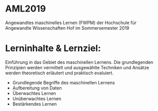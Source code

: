 # AML2019
Angewandtes maschinelles Lernen (FWPM) der Hochschule für Angewandte Wissenschaften Hof im Sommersemester 2019

# Lerninhalte & Lernziel:
Einführung in das Gebiet des maschinellen Lernens. Die grundlegenden Prinzipien werden vermittelt und ausgewählte Techniken und Ansätze werden theoretisch erläutert und praktisch evaluiert.

- Grundlegende Begriffe des maschinellen Lernens 
- Aufbereitung von Daten 
- Überwachtes Lernen 
- Unüberwachtes Lernen 
- Bestärkendes Lernen


